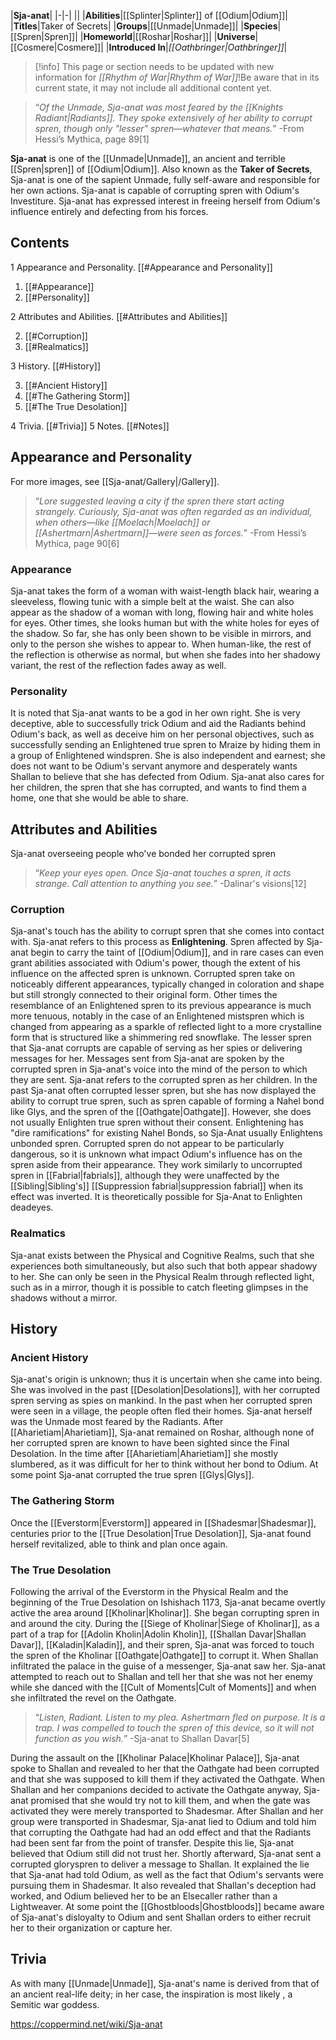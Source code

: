 |**Sja-anat**|
|-|-|
||
|**Abilities**|[[Splinter\|Splinter]] of [[Odium\|Odium]]|
|**Titles**|Taker of Secrets|
|**Groups**|[[Unmade\|Unmade]]|
|**Species**|[[Spren\|Spren]]|
|**Homeworld**|[[Roshar\|Roshar]]|
|**Universe**|[[Cosmere\|Cosmere]]|
|**Introduced In**|*[[Oathbringer\|Oathbringer]]*|

> [!info] This page or section needs to be updated with new information for *[[Rhythm of War\|Rhythm of War]]*!Be aware that in its current state, it may not include all additional content yet.

>“*Of the Unmade, Sja-anat was most feared by the [[Knights Radiant\|Radiants]]. They spoke extensively of her ability to corrupt spren, though only "lesser" spren—whatever that means.*”
\-From Hessi’s Mythica, page 89[1]


**Sja-anat** is one of the [[Unmade\|Unmade]], an ancient and terrible [[Spren\|spren]] of [[Odium\|Odium]]. Also known as the **Taker of Secrets**, Sja-anat is one of the sapient Unmade, fully self-aware and responsible for her own actions. Sja-anat is capable of corrupting spren with Odium's Investiture. Sja-anat has expressed interest in freeing herself from Odium's influence entirely and defecting from his forces.

## Contents

1 Appearance and Personality. [[#Appearance and Personality]] 

1. [[#Appearance]] 
1. [[#Personality]] 


2 Attributes and Abilities. [[#Attributes and Abilities]] 

2. [[#Corruption]] 
2. [[#Realmatics]] 


3 History. [[#History]] 

3. [[#Ancient History]] 
3. [[#The Gathering Storm]] 
3. [[#The True Desolation]] 


4 Trivia. [[#Trivia]] 
5 Notes. [[#Notes]] 


## Appearance and Personality
For more images, see [[Sja-anat/Gallery\|/Gallery]].
 
>“*Lore suggested leaving a city if the spren there start acting strangely. Curiously, Sja-anat was often regarded as an individual, when others—like [[Moelach\|Moelach]] or [[Ashertmarn\|Ashertmarn]]—were seen as forces.*”
\-From Hessi’s Mythica, page 90[6]


### Appearance
Sja-anat takes the form of a woman with waist-length black hair, wearing a sleeveless, flowing tunic with a simple belt at the waist. She can also appear as the shadow of a woman with long, flowing hair and white holes for eyes. Other times, she looks human but with the white holes for eyes of the shadow. So far, she has only been shown to be visible in mirrors, and only to the person she wishes to appear to. When human-like, the rest of the reflection is otherwise as normal, but when she fades into her shadowy variant, the rest of the reflection fades away as well.

### Personality
It is noted that Sja-anat wants to be a god in her own right. She is very deceptive, able to successfully trick Odium and aid the Radiants behind Odium's back, as well as deceive him on her personal objectives, such as successfully sending an Enlightened true spren to Mraize by hiding them in a group of Enlightened windspren. She is also independent and earnest; she does not want to be Odium's servant anymore and desperately wants Shallan to believe that she has defected from Odium. Sja-anat also cares for her children, the spren that she has corrupted, and wants to find them a home, one that she would be able to share.

## Attributes and Abilities
  Sja-anat overseeing people who've bonded her corrupted spren
>“*Keep your eyes open. Once Sja-anat touches a spren, it acts strange. Call attention to anything you see.*”
\-Dalinar's visions[12]


### Corruption
Sja-anat's touch has the ability to corrupt spren that she comes into contact with. Sja-anat refers to this process as **Enlightening**. Spren affected by Sja-anat begin to carry the taint of [[Odium\|Odium]], and in rare cases can even grant abilities associated with Odium's power, though the extent of his influence on the affected spren is unknown. Corrupted spren take on noticeably different appearances, typically changed in coloration and shape but still strongly connected to their original form. Other times the resemblance of an Enlightened spren to its previous appearance is much more tenuous, notably in the case of an Enlightened mistspren which is changed from appearing as a sparkle of reflected light to a more crystalline form that is structured like a shimmering red snowflake.
The lesser spren that Sja-anat corrupts are capable of serving as her spies or delivering messages for her. Messages sent from Sja-anat are spoken by the corrupted spren in Sja-anat's voice into the mind of the person to which they are sent. Sja-anat refers to the corrupted spren as her children.
In the past Sja-anat often corrupted lesser spren, but she has now displayed the ability to corrupt true spren, such as spren capable of forming a Nahel bond like Glys, and the spren of the [[Oathgate\|Oathgate]]. However, she does not usually Enlighten true spren without their consent.
Enlightening has "dire ramifications" for existing Nahel Bonds, so Sja-Anat usually Enlightens unbonded spren. Corrupted spren do not appear to be particularly dangerous, so it is unknown what impact Odium's influence has on the spren aside from their appearance. They work similarly to uncorrupted spren in [[Fabrial\|fabrials]], although they were unaffected by the [[Sibling\|Sibling's]] [[Suppression fabrial\|suppression fabrial]] when its effect was inverted. It is theoretically possible for Sja-Anat to Enlighten deadeyes.

### Realmatics
Sja-anat exists between the Physical and Cognitive Realms, such that she experiences both simultaneously, but also such that both appear shadowy to her. She can only be seen in the Physical Realm through reflected light, such as in a mirror, though it is possible to catch fleeting glimpses in the shadows without a mirror.

## History
 
### Ancient History
Sja-anat's origin is unknown; thus it is uncertain when she came into being. She was involved in the past [[Desolation\|Desolations]], with her corrupted spren serving as spies on mankind. In the past when her corrupted spren were seen in a village, the people often fled their homes. Sja-anat herself was the Unmade most feared by the Radiants.
After [[Aharietiam\|Aharietiam]], Sja-anat remained on Roshar, although none of her corrupted spren are known to have been sighted since the Final Desolation. In the time after [[Aharietiam\|Aharietiam]] she mostly slumbered, as it was difficult for her to think without her bond to Odium. At some point Sja-anat corrupted the true spren [[Glys\|Glys]].

### The Gathering Storm
Once the [[Everstorm\|Everstorm]] appeared in [[Shadesmar\|Shadesmar]], centuries prior to the [[True Desolation\|True Desolation]], Sja-anat found herself revitalized, able to think and plan once again.

### The True Desolation
Following the arrival of the Everstorm in the Physical Realm and the beginning of the True Desolation on Ishishach 1173, Sja-anat became overtly active the area around [[Kholinar\|Kholinar]]. She began corrupting spren in and around the city.
During the [[Siege of Kholinar\|Siege of Kholinar]], as a part of a trap for [[Adolin Kholin\|Adolin Kholin]], [[Shallan Davar\|Shallan Davar]], [[Kaladin\|Kaladin]], and their spren, Sja-anat was forced to touch the spren of the Kholinar [[Oathgate\|Oathgate]] to corrupt it. When Shallan infiltrated the palace in the guise of a messenger, Sja-anat saw her. Sja-anat attempted to reach out to Shallan and tell her that she was not her enemy while she danced with the [[Cult of Moments\|Cult of Moments]] and when she infiltrated the revel on the Oathgate.

>“*Listen, Radiant. Listen to my plea. Ashertmarn fled on purpose. It is a trap. I was compelled to touch the spren of this device, so it will not function as you wish.*”
\-Sja-anat to Shallan Davar[5]

During the assault on the [[Kholinar Palace\|Kholinar Palace]], Sja-anat spoke to Shallan and revealed to her that the Oathgate had been corrupted and that she was supposed to kill them if they activated the Oathgate. When Shallan and her companions decided to activate the Oathgate anyway, Sja-anat promised that she would try not to kill them, and when the gate was activated they were merely transported to Shadesmar.
After Shallan and her group were transported in Shadesmar, Sja-anat lied to Odium and told him that corrupting the Oathgate had had an odd effect and that the Radiants had been sent far from the point of transfer. Despite this lie, Sja-anat believed that Odium still did not trust her. Shortly afterward, Sja-anat sent a corrupted gloryspren to deliver a message to Shallan. It explained the lie that Sja-anat had told Odium, as well as the fact that Odium's servants were pursuing them in Shadesmar. It also revealed that Shallan's deception had worked, and Odium believed her to be an Elsecaller rather than a Lightweaver. At some point the [[Ghostbloods\|Ghostbloods]] became aware of Sja-anat's disloyalty to Odium and sent Shallan orders to either recruit her to their organization or capture her.

## Trivia
As with many [[Unmade\|Unmade]], Sja-anat's name is derived from that of an ancient real-life deity; in her case, the inspiration is most likely , a Semitic war goddess.


https://coppermind.net/wiki/Sja-anat